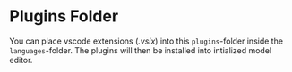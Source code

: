 # Plugins Folder

You can place vscode extensions (*.vsix*) into this `plugins`-folder inside the `languages`-folder.
The plugins will then be installed into intialized model editor.
